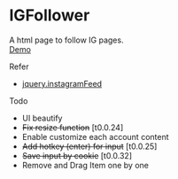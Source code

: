 # IGFollower
A html page to follow IG pages.<br>
[Demo](https://ahchao.github.io/IGFollower/)

Refer
- [jquery.instagramFeed](https://github.com/jsanahuja/jquery.instagramFeed)

Todo
- UI beautify
- <s>Fix resize function</s> [t0.0.24]
- Enable customize each account content
- <s>Add hotkey (enter) for input</s> [t0.0.25]
- <s>Save input by cookie</s> [t0.0.32]
- Remove and Drag Item one by one